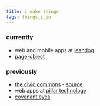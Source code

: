 ```yaml
---
title: i make things
tags: things_i_do
---
```

### currently
  * web and mobile apps at [leandog](http://leandog.com)
  * [page-object](https://github.com/cheezy/page-object)

### previously
  * [the civic commons](http://theciviccommons.com) - [source](https://github.com/CivicCommons/CivicCommons)
  * web apps at [pillar technology](http://pillartechnology.com)
  * [covenant eyes](http://www.covenanteyes.com)

